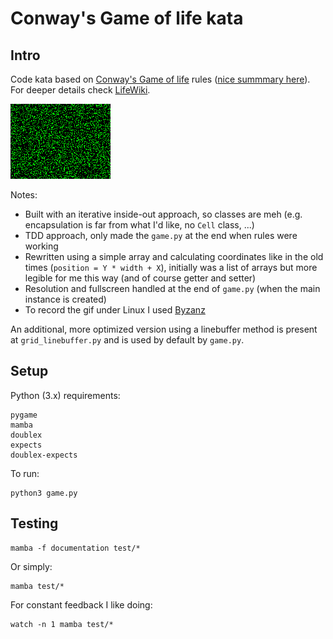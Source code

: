 # Conway's Game of life kata

## Intro

Code kata based on [Conway's Game of life](https://en.wikipedia.org/wiki/Conway's_Game_of_Life) rules ([nice summmary here](https://github.com/marcoemrich/game-of-life-rules/blob/master/gol_rules.pdf)). For deeper details check [LifeWiki](http://www.conwaylife.com/wiki/Main_Page).

![Sample game](doc/python_game_of_life_sample.gif)

Notes:

- Built with an iterative inside-out approach, so classes are meh (e.g. encapsulation is far from what I'd like, no `Cell` class, ...)
- TDD approach, only made the `game.py` at the end when rules were working
- Rewritten using a simple array and calculating coordinates like in the old times (`position = Y * width + X`), initially was a list of arrays but more legible for me this way (and of course getter and setter)
- Resolution and fullscreen handled at the end of `game.py` (when the main instance is created)
- To record the gif under Linux I used [Byzanz](https://www.maketecheasier.com/record-screen-as-animated-gif-ubuntu/)

An additional, more optimized version using a linebuffer method is present at `grid_linebuffer.py` and is used by default by `game.py`.

## Setup

Python (3.x) requirements:
```
pygame
mamba
doublex
expects
doublex-expects
```

To run:
```
python3 game.py
```

## Testing

```
mamba -f documentation test/*
```
Or simply:
```
mamba test/*
```
For constant feedback I like doing:
```
watch -n 1 mamba test/*
```
